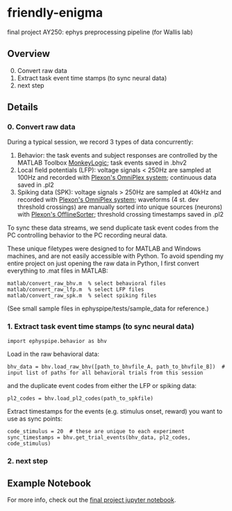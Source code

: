 # friendly-enigma
final project AY250: ephys preprocessing pipeline (for Wallis lab)

## Overview
0. Convert raw data
1. Extract task event time stamps (to sync neural data)
2. next step


## Details

### 0. Convert raw data

During a typical session, we record 3 types of data concurrently:
1. Behavior: the task events and subject responses are controlled by the MATLAB Toolbox [MonkeyLogic](https://monkeylogic.nimh.nih.gov/); task events saved in .bhv2
2. Local field potentials (LFP): voltage signals < 250Hz are sampled at 100Hz and recorded with [Plexon's OmniPlex system](https://plexon.com/plexon-systems/omniplex-neural-recording-system/); continuous data saved in .pl2
3. Spiking data (SPK): voltage signals > 250Hz are sampled at 40kHz and recorded with [Plexon's OmniPlex system](https://plexon.com/plexon-systems/omniplex-neural-recording-system/); waveforms (4 st. dev threshold crossings) are manually sorted into unique sources (neurons) with [Plexon's OfflineSorter](https://plexon.com/products/offline-sorter/); threshold crossing timestamps saved in .pl2

To sync these data streams, we send duplicate task event codes from the PC controlling behavior to the PC recording neural data.

These unique filetypes were designed to for MATLAB and Windows machines, and are not easily accessible with Python. To avoid spending my entire project on just opening the raw data in Python, I first convert everything to .mat files in MATLAB:
```
matlab/convert_raw_bhv.m  % select behavioral files
matlab/convert_raw_lfp.m  % select LFP files
matlab/convert_raw_spk.m  % select spiking files
```
(See small sample files in ephyspipe/tests/sample_data for reference.)

### 1. Extract task event time stamps (to sync neural data)
```import ephyspipe.behavior as bhv```

Load in the raw behavioral data:

```
bhv_data = bhv.load_raw_bhv([path_to_bhvfile_A, path_to_bhvfile_B])  # input list of paths for all behavioral trials from this session
```
and the duplicate event codes from either the LFP or spiking data:
```
pl2_codes = bhv.load_pl2_codes(path_to_spkfile)
```

Extract timestamps for the events (e.g. stimulus onset, reward) you want to use as sync points:
```
code_stimulus = 20  # these are unique to each experiment
sync_timestamps = bhv.get_trial_events(bhv_data, pl2_codes, code_stimulus)
```

### 2. next step



## Example Notebook

For more info, check out the [final project jupyter notebook](https://github.com/zbalewski/python-ay250-homework/tree/main/final_project).
